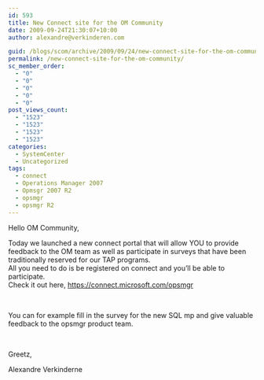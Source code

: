 ```yaml
---
id: 593
title: New Connect site for the OM Community
date: 2009-09-24T21:30:07+10:00
author: alexandre@verkinderen.com

guid: /blogs/scom/archive/2009/09/24/new-connect-site-for-the-om-community.aspx
permalink: /new-connect-site-for-the-om-community/
sc_member_order:
  - "0"
  - "0"
  - "0"
  - "0"
  - "0"
post_views_count:
  - "1523"
  - "1523"
  - "1523"
  - "1523"
categories:
  - SystemCenter
  - Uncategorized
tags:
  - connect
  - Operations Manager 2007
  - Opmsgr 2007 R2
  - opsmgr
  - opsmgr R2
---
```

Hello OM Community,

Today we launched a new connect portal that will allow YOU to provide feedback to the OM team as well as participate in surveys that have been traditionally reserved for our TAP programs.  
All you need to do is be registered on connect and you&#8217;ll be able to participate.  
Check it out here, <https://connect.microsoft.com/opsmgr>

&#160;

You can for example fill in the survey for the new SQL mp and give valuable feedback to the opsmgr product team.

&#160;

Greetz,

Alexandre Verkinderne
